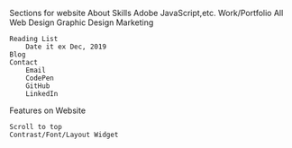 Sections for website
    About
         Skills
            Adobe
            JavaScript,etc.
    Work/Portfolio
        All
        Web Design
        Graphic Design
        Marketing

    Reading List
        Date it ex Dec, 2019
    Blog
    Contact
        Email
        CodePen
        GitHub
        LinkedIn



Features on Website

    Scroll to top
    Contrast/Font/Layout Widget



